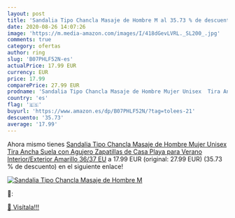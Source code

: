 ```yaml
---
layout: post
title: 'Sandalia Tipo Chancla Masaje de Hombre M al 35.73 % de descuento'
date: 2020-08-26 14:07:26
image: 'https://m.media-amazon.com/images/I/418dGevLVRL._SL200_.jpg'
comments: true
category: ofertas
author: ring
slug: 'B07PHLF52N-es'
actualPrice: 17.99 EUR
currency: EUR
price: 17.99
comparePrice: 27.99 EUR
prodname: 'Sandalia Tipo Chancla Masaje de Hombre Mujer Unisex  Tira Ancha Suela con Agujero  Zapatillas de Casa Playa para Verano Interior/Exterior  Amarillo  36/37 EU'
country: 'es'
flag: '🇪🇸'
buyurl: 'https://www.amazon.es/dp/B07PHLF52N/?tag=tolees-21'
descuento: '35.73'
average: '17.99'
---
```


Ahora mismo tienes [Sandalia Tipo Chancla Masaje de Hombre Mujer Unisex  Tira Ancha Suela con Agujero  Zapatillas de Casa Playa para Verano Interior/Exterior  Amarillo  36/37 EU](https://www.amazon.es/dp/B07PHLF52N/?tag=tolees-21) a 17.99 EUR (original: 27.99 EUR) (35.73 %  de descuento) en el siguiente enlace!

[![Sandalia Tipo Chancla Masaje de Hombre M](https://m.media-amazon.com/images/I/418dGevLVRL._SL200_.jpg)](https://www.amazon.es/dp/B07PHLF52N/?tag=tolees-21)

🔎:


[🛒 Visítala!!!](https://www.amazon.es/dp/B07PHLF52N/?tag=tolees-21)

